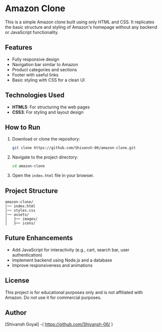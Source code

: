# Amazon Clone

This is a simple Amazon clone built using only HTML and CSS. It replicates the basic structure and styling of Amazon's homepage without any backend or JavaScript functionality.

## Features
- Fully responsive design
- Navigation bar similar to Amazon
- Product categories and sections
- Footer with useful links
- Basic styling with CSS for a clean UI

## Technologies Used
- **HTML5**: For structuring the web pages
- **CSS3**: For styling and layout design

## How to Run
1. Download or clone the repository:
   ```sh
   git clone https://github.com/Shivansh-06/amazon-clone.git
   ```
2. Navigate to the project directory:
   ```sh
   cd amazon-clone
   ```
3. Open the `index.html` file in your browser.

## Project Structure
```
amazon-clone/
│── index.html
│── styles.css
│── assets/
│   ├── images/
│   ├── icons/
```

## Future Enhancements
- Add JavaScript for interactivity (e.g., cart, search bar, user authentication)
- Implement backend using Node.js and a database
- Improve responsiveness and animations

## License
This project is for educational purposes only and is not affiliated with Amazon. Do not use it for commercial purposes.

## Author
[Shivansh Goyal] -( https://github.com/Shivansh-06/ )




